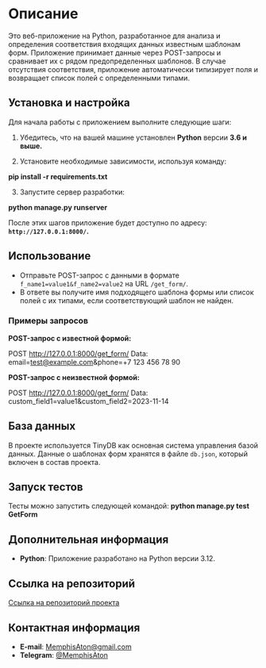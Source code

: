 # Описание
Это веб-приложение на Python, разработанное для анализа и определения соответствия входящих данных известным шаблонам форм. Приложение принимает данные через POST-запросы и сравнивает их с рядом предопределенных шаблонов. В случае отсутствия соответствия, приложение автоматически типизирует поля и возвращает список полей с определенными типами.

## Установка и настройка

Для начала работы с приложением выполните следующие шаги:

1. Убедитесь, что на вашей машине установлен **Python** версии **3.6 и выше.**

2. Установите необходимые зависимости, используя команду:

**pip install -r requirements.txt**

3. Запустите сервер разработки:

**python manage.py runserver**

После этих шагов приложение будет доступно по адресу: **`http://127.0.0.1:8000/`.**

## Использование

- Отправьте POST-запрос с данными в формате `f_name1=value1&f_name2=value2` на URL `/get_form/`. 
- В ответе вы получите имя подходящего шаблона формы или список полей с их типами, если соответствующий шаблон не найден.

### Примеры запросов

**POST-запрос с известной формой:**

POST http://127.0.0.1:8000/get_form/
Data: email=test@example.com&phone=+7 123 456 78 90


**POST-запрос с неизвестной формой:**

POST http://127.0.0.1:8000/get_form/
Data: custom_field1=value1&custom_field2=2023-11-14

## База данных

В проекте используется TinyDB как основная система управления базой данных. Данные о шаблонах форм хранятся в файле `db.json`, который включен в состав проекта.

## Запуск тестов

Тесты можно запустить следующей командой:
**python manage.py test GetForm**


## Дополнительная информация

- **Python**: Приложение разработано на Python версии 3.12.


## Ссылка на репозиторий

[Ссылка на репозиторий проекта](https://your-repository-url.git)

## Контактная информация

- **E-mail**: MemphisAton@gmail.com
- **Telegram**: [@MemphisAton](https://t.me/MemphisAton)